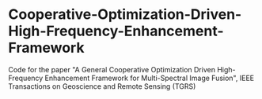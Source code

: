 # Cooperative-Optimization-Driven-High-Frequency-Enhancement-Framework
Code for the paper "A General Cooperative Optimization Driven High-Frequency Enhancement Framework for Multi-Spectral Image Fusion", IEEE Transactions on Geoscience and Remote Sensing (TGRS)
